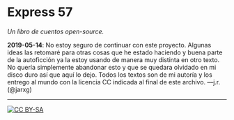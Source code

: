 # Express 57

*Un libro de cuentos open-source.*

**2019-05-14**: No estoy seguro de continuar con este proyecto. Algunas ideas las retomaré para otras cosas que he estado haciendo y buena parte de la autoficción ya la estoy usando de manera muy distinta en otro texto. No quería simplemente abandonar esto y que se quedara olvidado en mi disco duro así que aquí lo dejo. Todos los textos son de mi autoría y los entrego al mundo con la licencia CC indicada al final de este archivo. ––j.r. (@jarxg)

---

[![CC BY-SA](https://i.creativecommons.org/l/by-sa/4.0/88x31.png)](http://creativecommons.org/licenses/by-sa/4.0/)

